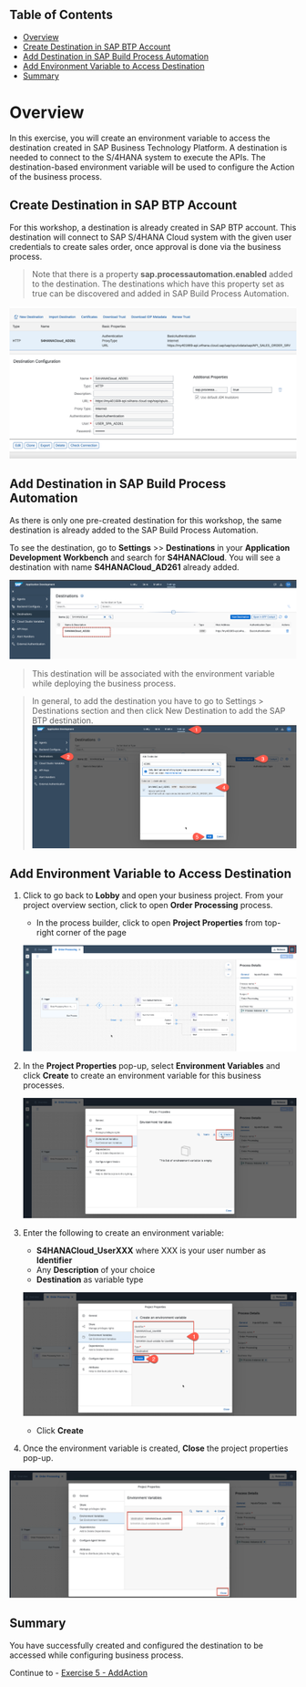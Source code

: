 ## Table of Contents
- [Overview](#overview)
- [Create Destination in SAP BTP Account](#createdestination)
- [Add Destination in SAP Build Process Automation](#adddestination)
- [Add Environment Variable to Access Destination](#accessdestination)
- [Summary](#summary)

# Overview <a name="overview"></a>

In this exercise, you will create an environment variable to access the destination created in SAP Business Technology Platform. A destination is needed to connect to the S/4HANA system to execute the APIs. The destination-based environment variable will be used to configure the Action of the business process.

## Create Destination in SAP BTP Account <a name="createdestination"></a>

For this workshop, a destination is already created in SAP BTP account. This destination will connect to SAP S/4HANA Cloud system with the given user credentials to create sales order, once approval is done via the business process.

> Note that there is a property **sap.processautomation.enabled** added to the destination. The destinations which have this property set as true can be discovered and added in SAP Build Process Automation.

![](images/destination_01.png)

## Add Destination in SAP Build Process Automation <a name="adddestination"></a>

As there is only one pre-created destination for this workshop, the same destination is already added to the SAP Build Process Automation.

To see the destination, go to **Settings** >> **Destinations** in your **Application Development Workbench** and search for **S4HANACloud**. You will see a destination with name **S4HANACloud_AD261** already added.

![](images/destination_03.png)

> This destination will be associated with the environment variable while deploying the business process.

> In general, to add the destination you have to go to Settings > Destinations section and then click New Destination to add the SAP BTP destination.
![](images/destination_02.png)


## Add Environment Variable to Access Destination <a name="accessdestination"></a>

1. Click to go back to **Lobby** and open your business project. From your project overview section, click to open **Order Processing** process.

    - In the process builder, click to open **Project Properties** from top-right corner of the page

    ![](images/destination_04.png)

2. In the **Project Properties** pop-up, select **Environment Variables** and click **Create** to create an environment variable for this business processes.

    ![](images/destination_05.png)

3. Enter the following to create an environment variable:

    - **S4HANACloud_UserXXX** where XXX is your user number as **Identifier**
    - Any **Description** of your choice
    - **Destination** as variable type

    ![](images/destination_05a.png)

    - Click **Create**

4. Once the environment variable is created, **Close** the project properties pop-up.

  ![](images/destination_06.png)

## Summary <a name="summary"></a>

You have successfully created and configured the destination to be accessed while configuring business process.

Continue to - [Exercise 5 - AddAction](../5_AddAction/README.md)
